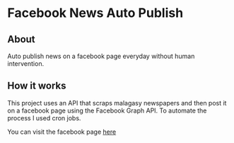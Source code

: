 # Facebook News Auto Publish
## About
Auto publish news on a facebook page everyday without human intervention.

## How it works
This project uses an API that scraps malagasy newspapers and then post it on a facebook page using the Facebook Graph API. 
To automate the process I used cron jobs.

You can visit the facebook page [here](https://www.facebook.com/daily.news.mg/)